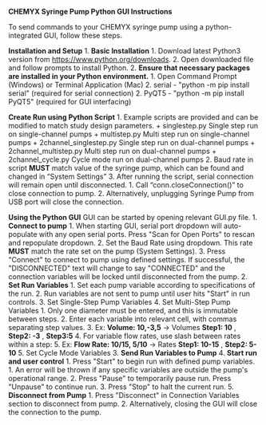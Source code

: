 **CHEMYX Syringe Pump Python GUI Instructions**

To send commands to your CHEMYX syringe pump using a python-integrated GUI, follow these steps.

**Installation and Setup**
	1. **Basic Installation**
		1. Download latest Python3 version from https://www.python.org/downloads.
		2. Open downloaded file and follow prompts to install Python.
	2. **Ensure that necessary packages are installed in your Python environment.**
		1. Open Command Prompt (Windows) or Terminal Application (Mac)
		2. serial - "python -m pip install serial" (required for serial connection)
		2. PyQT5 - "python -m pip install PyQT5" (required for GUI interfacing)

**Create Run using Python Script**
	1. Example scripts are provided and can be modified to match study design parameters.
		+ singlestep.py				Single step run on single-channel pumps
		+ multistep.py	 			Multi step run on single-channel pumps
		+ 2channel_singlestep.py	Single step run on dual-channel pumps
		+ 2channel_multistep.py		Multi step run on dual-channel pumps
		+ 2channel_cycle.py			Cycle mode run on dual-channel pumps
	2. Baud rate in script **MUST** match value of the syringe pump, which can be found and changed in “System Settings”
	3. After running the script, serial connection will remain open until disconnected.
		1. Call “conn.closeConnection()” to close connection to pump.
		2. Alternatively, unplugging Syringe Pump from USB port will close the connection.

**Using the Python GUI**
	GUI can be started by opening relevant GUI.py file.
	1. **Connect to pump**
		1. When starting GUI, serial port dropdown will auto-populate with any open serial ports. Press "Scan for Open Ports" to rescan and repopulate dropdown.
		2. Set the Baud Rate using dropdown. This rate **MUST** match the rate set on the pump (System Settings).
		3. Press "Connect" to connect to pump using defined settings. If successful, the "DISCONNECTED" text will change to say "CONNECTED" and the connection variables will be locked until disconnected from the pump.
	2. **Set Run Variables**
		1. Set each pump variable according to specifications of the run.
		2. Run variables are not sent to pump until user hits "Start" in run controls.
		3. Set Single-Step Pump Variables
		4. Set Multi-Step Pump Variables
			1. Only one diameter must be entered, and this is immutable between steps.
			2. Enter each variable into relevant cell, with commas separating step values.
			3. Ex: **Volume: 10,-3,5** -> Volumes **Step1: 10** , **Step2: -3** , **Step3:5**
			4. For variable flow rates, use slash between rates within a step:
			5. Ex: **Flow Rate: 10/15, 5/10** -> Rates **Step1: 10-15** , **Step2: 5-10**
		5. Set Cycle Mode Variables
	3. **Send Run Variables to Pump**
	4. **Start run and user control**
		1. Press "Start" to begin run with defined pump variables.
			1. An error will be thrown if any specific variables are outside the pump's operational range.
		2. Press "Pause" to temporarily pause run. Press "Unpause" to continue run.
		3. Press "Stop" to halt the current run.
	5. **Disconnect from Pump**
		1. Press "Disconnect" in Connection Variables section to disconnect from pump.
		2. Alternatively, closing the GUI will close the connection to the pump.
